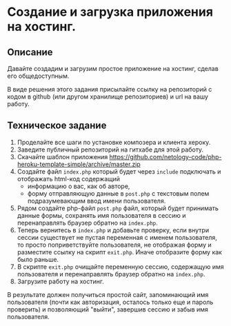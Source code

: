 # Создание и загрузка приложения на хостинг.  

## Описание

Давайте создадим и загрузим простое приложение на хостинг, сделав его общедоступным.   

В виде решения этого задания присылайте ссылку на репозиторий с кодом в github 
(или другом хранилище репозиториев) и url на вашу работу. 

## Техническое задание
1. Проделайте все шаги по установке композера и клиента хероку. 
1. Заведите публичный репозиторий на гитхабе для этой работу.
1. Скачайте шаблон приложения https://github.com/netology-code/php-heroku-template-simple/archive/master.zip 
1. Создайте файл `index.php` который будет через `include` подключать и отображать html-код содержащий
    * информацию о вас, как об авторе, 
    * форму отправляющую данные в `post.php` с текстовым полем подразумевающим ввод имени пользователя. 
1. Рядом создайте php-файл `post.php` файл, который будет принимать данные формы, 
   сохранять имя пользователя в сессию и перенаправлять браузер обратно на `index.php`.
1. Теперь вернитесь в `index.php` и добавьте проверку, если внутри сессии существует
  не пустая переменная с именем пользователя, то просто поприветствуйте пользователя, 
  не отображая форму и разместите ссылку на скрипт `exit.php`. 
  Иначе отобразите форму как было раньше.
1. В скрипте `exit.php` очищайте переменную сессию, содержащую имя пользователя 
   и перенаправлять браузер обратно на `index.php`.
1. Загрузите работу на хостинг. 

В результате должен получиться простой сайт, запоминающий имя пользователя (почти как авторизация, 
осталось только еще и пароль проверить) и позволяющий "выйти", завершив сессию и забыв имя пользователя. 
